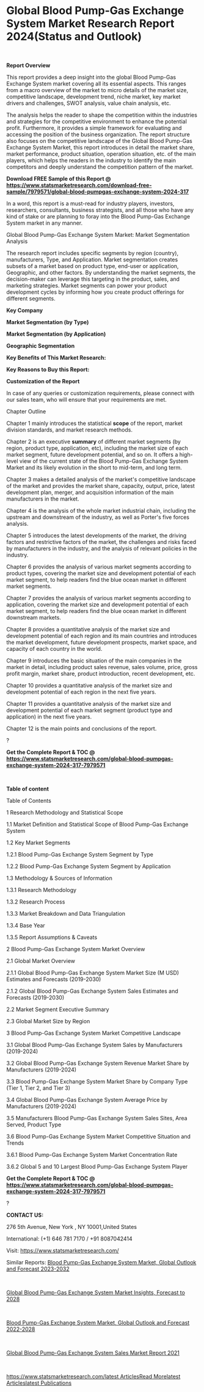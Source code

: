 <h1>Global Blood Pump-Gas Exchange System Market Research Report 2024(Status and Outlook)</h1><br/><p><strong>Report Overview</strong></p>
 
 
 
 <p>This report provides a deep insight into the global Blood Pump-Gas Exchange System market covering all its essential aspects. This ranges from a macro overview of the market to micro details of the market size, competitive landscape, development trend, niche market, key market drivers and challenges, SWOT analysis, value chain analysis, etc.</p>
 
 
 
 <p>The analysis helps the reader to shape the competition within the industries and strategies for the competitive environment to enhance the potential profit. Furthermore, it provides a simple framework for evaluating and accessing the position of the business organization. The report structure also focuses on the competitive landscape of the Global Blood Pump-Gas Exchange System Market, this report introduces in detail the market share, market performance, product situation, operation situation, etc. of the main players, which helps the readers in the industry to identify the main competitors and deeply understand the competition pattern of the market.</p>
 
 
 
 <p><strong>Download FREE Sample of this Report @ <a href="https://www.statsmarketresearch.com/download-free-sample/7979571/global-blood-pumpgas-exchange-system-2024-317">https://www.statsmarketresearch.com/download-free-sample/7979571/global-blood-pumpgas-exchange-system-2024-317</a></strong></p>
 
 
 
 <p>In a word, this report is a must-read for industry players, investors, researchers, consultants, business strategists, and all those who have any kind of stake or are planning to foray into the Blood Pump-Gas Exchange System market in any manner.</p>
 
 
 
 <p>Global Blood Pump-Gas Exchange System Market: Market Segmentation Analysis</p>
 
 
 
 <p>The research report includes specific segments by region (country), manufacturers, Type, and Application. Market segmentation creates subsets of a market based on product type, end-user or application, Geographic, and other factors. By understanding the market segments, the decision-maker can leverage this targeting in the product, sales, and marketing strategies. Market segments can power your product development cycles by informing how you create product offerings for different segments.</p>
 
 
 
 <p><strong>Key Company</strong></p>
 
 
 
 <p><strong>Market Segmentation (by Type)</strong></p>
 
 
 
 <p><strong>Market Segmentation (<strong>by Application</strong>)</strong></p>
 
 
 
 <p><strong>Geographic Segmentation</strong></p>
 
 
 
 <p><strong>Key Benefits of This Market Research:</strong></p>
 
 
 
 <p><strong>Key <strong>Reasons to Buy</strong> this Report:</strong></p>
 
 
 
 <p><strong>Customization of the Report</strong></p>
 
 
 
 <p>In case of any queries or customization requirements, please connect with our sales team, who will ensure that your requirements are met.</p>
 
 
 
 <p>Chapter Outline</p>
 
 
 
 <p>Chapter 1 mainly introduces the statistical <strong>scope</strong> of the report, market division standards, and market research methods.</p>
 
 
 
 <p>Chapter 2 is an executive <strong>summary</strong> of different market segments (by region, product type, application, etc), including the market size of each market segment, future development potential, and so on. It offers a high-level view of the current state of the Blood Pump-Gas Exchange System Market and its likely evolution in the short to mid-term, and long term.</p>
 
 
 
 <p>Chapter 3 makes a detailed analysis of the market&#39;s competitive landscape of the market and provides the market share, capacity, output, price, latest development plan, merger, and acquisition information of the main manufacturers in the market.</p>
 
 
 
 <p>Chapter 4 is the analysis of the whole market industrial chain, including the upstream and downstream of the industry, as well as Porter&#39;s five forces analysis.</p>
 
 
 
 <p>Chapter 5 introduces the latest developments of the market, the driving factors and restrictive factors of the market, the challenges and risks faced by manufacturers in the industry, and the analysis of relevant policies in the industry.</p>
 
 
 
 <p>Chapter 6 provides the analysis of various market segments according to product types, covering the market size and development potential of each market segment, to help readers find the blue ocean market in different market segments.</p>
 
 
 
 <p>Chapter 7 provides the analysis of various market segments according to application, covering the market size and development potential of each market segment, to help readers find the blue ocean market in different downstream markets.</p>
 
 
 
 <p>Chapter 8 provides a quantitative analysis of the market size and development potential of each region and its main countries and introduces the market development, future development prospects, market space, and capacity of each country in the world.</p>
 
 
 
 <p>Chapter 9 introduces the basic situation of the main companies in the market in detail, including product sales revenue, sales volume, price, gross profit margin, market share, product introduction, recent development, etc.</p>
 
 
 
 <p>Chapter 10 provides a quantitative analysis of the market size and development potential of each region in the next five years.</p>
 
 
 
 <p>Chapter 11 provides a quantitative analysis of the market size and development potential of each market segment (product type and application) in the next five years.</p>
 
 
 
 <p>Chapter 12 is the main points and conclusions of the report.</p>
 
 
 
 <p>? </p>
 
 
 
 <div><b>Get the Complete Report & TOC @ <a href="https://www.statsmarketresearch.com/global-blood-pumpgas-exchange-system-2024-317-7979571">https://www.statsmarketresearch.com/global-blood-pumpgas-exchange-system-2024-317-7979571</a></b></div>
 
 
 
 <p><br />
 
 <b>Table of content</b></p>
 
 
 
 <p>Table of Contents<br />
 
 1 Research Methodology and Statistical Scope<br />
 
 1.1 Market Definition and Statistical Scope of Blood Pump-Gas Exchange System<br />
 
 1.2 Key Market Segments<br />
 
 1.2.1 Blood Pump-Gas Exchange System Segment by Type<br />
 
 1.2.2 Blood Pump-Gas Exchange System Segment by Application<br />
 
 1.3 Methodology & Sources of Information<br />
 
 1.3.1 Research Methodology<br />
 
 1.3.2 Research Process<br />
 
 1.3.3 Market Breakdown and Data Triangulation<br />
 
 1.3.4 Base Year<br />
 
 1.3.5 Report Assumptions & Caveats<br />
 
 2 Blood Pump-Gas Exchange System Market Overview<br />
 
 2.1 Global Market Overview<br />
 
 2.1.1 Global Blood Pump-Gas Exchange System Market Size (M USD) Estimates and Forecasts (2019-2030)<br />
 
 2.1.2 Global Blood Pump-Gas Exchange System Sales Estimates and Forecasts (2019-2030)<br />
 
 2.2 Market Segment Executive Summary<br />
 
 2.3 Global Market Size by Region<br />
 
 3 Blood Pump-Gas Exchange System Market Competitive Landscape<br />
 
 3.1 Global Blood Pump-Gas Exchange System Sales by Manufacturers (2019-2024)<br />
 
 3.2 Global Blood Pump-Gas Exchange System Revenue Market Share by Manufacturers (2019-2024)<br />
 
 3.3 Blood Pump-Gas Exchange System Market Share by Company Type (Tier 1, Tier 2, and Tier 3)<br />
 
 3.4 Global Blood Pump-Gas Exchange System Average Price by Manufacturers (2019-2024)<br />
 
 3.5 Manufacturers Blood Pump-Gas Exchange System Sales Sites, Area Served, Product Type<br />
 
 3.6 Blood Pump-Gas Exchange System Market Competitive Situation and Trends<br />
 
 3.6.1 Blood Pump-Gas Exchange System Market Concentration Rate<br />
 
 3.6.2 Global 5 and 10 Largest Blood Pump-Gas Exchange System Player</p>
 
 
 
 <div><b>Get the Complete Report & TOC @ <a href="https://www.statsmarketresearch.com/global-blood-pumpgas-exchange-system-2024-317-7979571">https://www.statsmarketresearch.com/global-blood-pumpgas-exchange-system-2024-317-7979571</a></b></div>
 
 
 
 <p>? </p>
 
 
 
 <p><b>CONTACT US:</b><br />
 
 276 5th Avenue, New York , NY 10001,United States<br />
 
 International: (+1) 646 781 7170 / +91 8087042414<br />
 
 Visit: <a href="https://www.statsmarketresearch.com/">https://www.statsmarketresearch.com/</a><br />
 
 Similar Reports: <a href="https://www.statsmarketresearch.com/global-blood-pumpgas-exchange-system-2024-317-7979571">Blood Pump-Gas Exchange System Market, Global Outlook and Forecast 2023-2032</a><br />
 
 <br />
 
 <a href="https://www.statsmarketresearch.com/global-blood-pumpgas-exchange-system-2024-317-7979571">Global Blood Pump-Gas Exchange System Market Insights, Forecast to 2028</a><br />
 
 <br />
 
 <a href="https://www.statsmarketresearch.com/global-blood-pumpgas-exchange-system-2024-317-7979571">Blood Pump-Gas Exchange System Market, Global Outlook and Forecast 2022-2028</a><br />
 
 <br />
 
 <a href="https://www.statsmarketresearch.com/global-blood-pumpgas-exchange-system-2024-317-7979571">Global Blood Pump-Gas Exchange System Sales Market Report 2021</a><br />
 
 <br />
 
 <a href="https://gyeongbokgung.com">https://www.statsmarketresearch.com/</a><a href="https://hallyeomaritime.com">latest Articles</a><a href="https://jingwansa.com">Read More</a><a href="https://nguoiviet.jp/">latest Articles</a><a href="https://www.intelmarketresearch.com/">latest Publications</a></p>